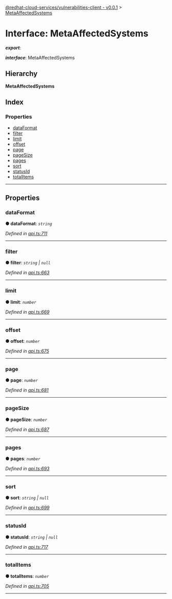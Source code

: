 [@redhat-cloud-services/vulnerabilities-client - v0.0.1](../README.md) > [MetaAffectedSystems](../interfaces/metaaffectedsystems.md)

# Interface: MetaAffectedSystems

*__export__*: 

*__interface__*: MetaAffectedSystems

## Hierarchy

**MetaAffectedSystems**

## Index

### Properties

* [dataFormat](metaaffectedsystems.md#dataformat)
* [filter](metaaffectedsystems.md#filter)
* [limit](metaaffectedsystems.md#limit)
* [offset](metaaffectedsystems.md#offset)
* [page](metaaffectedsystems.md#page)
* [pageSize](metaaffectedsystems.md#pagesize)
* [pages](metaaffectedsystems.md#pages)
* [sort](metaaffectedsystems.md#sort)
* [statusId](metaaffectedsystems.md#statusid)
* [totalItems](metaaffectedsystems.md#totalitems)

---

## Properties

<a id="dataformat"></a>

###  dataFormat

**● dataFormat**: *`string`*

*Defined in [api.ts:711](https://github.com/RedHatInsights/javascript-clients/blob/master/packages/vulnerabilities/api.ts#L711)*

___
<a id="filter"></a>

###  filter

**● filter**: *`string` \| `null`*

*Defined in [api.ts:663](https://github.com/RedHatInsights/javascript-clients/blob/master/packages/vulnerabilities/api.ts#L663)*

___
<a id="limit"></a>

###  limit

**● limit**: *`number`*

*Defined in [api.ts:669](https://github.com/RedHatInsights/javascript-clients/blob/master/packages/vulnerabilities/api.ts#L669)*

___
<a id="offset"></a>

###  offset

**● offset**: *`number`*

*Defined in [api.ts:675](https://github.com/RedHatInsights/javascript-clients/blob/master/packages/vulnerabilities/api.ts#L675)*

___
<a id="page"></a>

###  page

**● page**: *`number`*

*Defined in [api.ts:681](https://github.com/RedHatInsights/javascript-clients/blob/master/packages/vulnerabilities/api.ts#L681)*

___
<a id="pagesize"></a>

###  pageSize

**● pageSize**: *`number`*

*Defined in [api.ts:687](https://github.com/RedHatInsights/javascript-clients/blob/master/packages/vulnerabilities/api.ts#L687)*

___
<a id="pages"></a>

###  pages

**● pages**: *`number`*

*Defined in [api.ts:693](https://github.com/RedHatInsights/javascript-clients/blob/master/packages/vulnerabilities/api.ts#L693)*

___
<a id="sort"></a>

###  sort

**● sort**: *`string` \| `null`*

*Defined in [api.ts:699](https://github.com/RedHatInsights/javascript-clients/blob/master/packages/vulnerabilities/api.ts#L699)*

___
<a id="statusid"></a>

###  statusId

**● statusId**: *`string` \| `null`*

*Defined in [api.ts:717](https://github.com/RedHatInsights/javascript-clients/blob/master/packages/vulnerabilities/api.ts#L717)*

___
<a id="totalitems"></a>

###  totalItems

**● totalItems**: *`number`*

*Defined in [api.ts:705](https://github.com/RedHatInsights/javascript-clients/blob/master/packages/vulnerabilities/api.ts#L705)*

___


